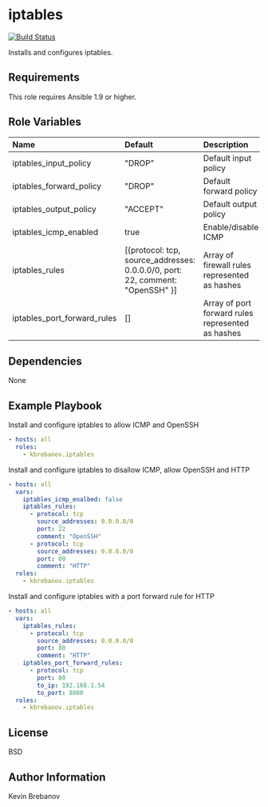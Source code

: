 iptables
========

[![Build Status](https://travis-ci.org/kbrebanov/ansible-iptables.svg?branch=master)](https://travis-ci.org/kbrebanov/ansible-iptables)

Installs and configures iptables.

Requirements
------------

This role requires Ansible 1.9 or higher.

Role Variables
--------------

| Name                        | Default                                                                       | Description                                       |
|:----------------------------|:------------------------------------------------------------------------------|:--------------------------------------------------|
| iptables_input_policy       | "DROP"                                                                        | Default input policy                              |
| iptables_forward_policy     | "DROP"                                                                        | Default forward policy                            |
| iptables_output_policy      | "ACCEPT"                                                                      | Default output policy                             |
| iptables_icmp_enabled       | true                                                                          | Enable/disable ICMP                               |
| iptables_rules              | [{protocol: tcp, source_addresses: 0.0.0.0/0, port: 22, comment: "OpenSSH" }] | Array of firewall rules represented as hashes     |
| iptables_port_forward_rules | []                                                                            | Array of port forward rules represented as hashes |

Dependencies
------------

None

Example Playbook
----------------

Install and configure iptables to allow ICMP and OpenSSH
```yaml
- hosts: all
  roles:
    - kbrebanov.iptables
```

Install and configure iptables to disallow ICMP, allow OpenSSH and HTTP
```yaml
- hosts: all
  vars:
    iptables_icmp_enalbed: false
    iptables_rules:
      - protocol: tcp
        source_addresses: 0.0.0.0/0
        port: 22
        comment: "OpenSSH"
      - protocol: tcp
        source_addresses: 0.0.0.0/0
        port: 80
        comment: "HTTP"
  roles:
    - kbrebanov.iptables
```

Install and configure iptables with a port forward rule for HTTP
```yaml
- hosts: all
  vars:
    iptables_rules:
      - protocol: tcp
        source_addresses: 0.0.0.0/0
        port: 80
        comment: "HTTP"
    iptables_port_forward_rules:
      - protocol: tcp
        port: 80
        to_ip: 192.168.1.54
        to_port: 8080
  roles:
    - kbrebanov.iptables
```

License
-------

BSD

Author Information
------------------

Kevin Brebanov
